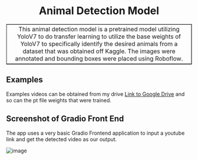 <h1 align= "Center">Animal Detection Model
</h1>

<table border = "1">
    <tr>
        <td align="center">
        This animal detection model is a pretrained model utilizing YoloV7 to do transfer learning to utilize the base weights of YoloV7 to specifically identify the desired animals from a dataset that was obtained off Kaggle. The images were annotated and bounding boxes were placed using Roboflow.
        </td>
    </tr>
</table>

<h2> Examples </h2>
Examples videos can be obtained from my drive <a href="https://drive.google.com/drive/folders/19156fSAxYwLcZza1mOn4T7gf-dLpgMki?usp=drive_link">Link to Google Drive</a>
 and so can the pt file weights that were trained.

<h2> Screenshot of Gradio Front End </h2>
The app uses a very basic Gradio Frontend application to input a youtube link and get the detected video as our output.

![image](https://github.com/JustinAEgg/AnimalDetection/assets/116119742/31070616-5339-448e-8265-0d929a7845ad)
